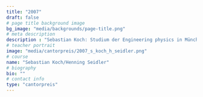 ```yaml
---
title: "2007"
draft: false
# page title background image
bg_image: "media/backgrounds/page-title.png"
# meta description
description : "Sebastian Koch: Studium der Engineering physics in München, Doktorand bei Intel Mobile Communications; Henning Seidler: 2007-2010 Bachelor Mathematik in Halle, 2010/2011 Mathematik in Cambridge, 2011/2012 Wissenschaftlicher Mitarbeiter in Kassel, seit 2012 Master Mathematik an der TU Berlin"
# teacher portrait
image: "media/cantorpreis/2007_s_koch_h_seidler.png"
# course
name: "Sebastian Koch/Henning Seidler"
# biography
bio: ""
# contact info
type: "cantorpreis"
---
```

